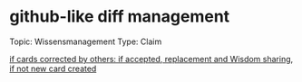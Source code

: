 # github-like diff management

Topic: Wissensmanagement
Type: Claim

[if cards corrected by others: if accepted, replacement and Wisdom sharing, if not new card created](github-like%20diff%20management%20a8c06cd9eae14496b3bc688398884530/if%20cards%20corrected%20by%20others%20if%20accepted,%20replacem%205dde0be3ee3347e9a3edb3e47631f662.md)